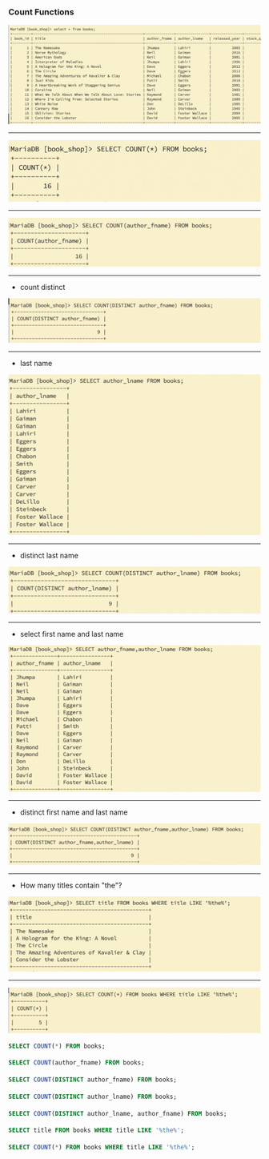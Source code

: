 ### Count Functions

![](img/2019-10-07-20-12-16.png)

---

![](img/2019-10-07-20-12-28.png)

---

![](img/2019-10-07-20-16-15.png)

---

- count distinct

![](img/2019-10-07-20-17-38.png)

---

- last name

![](img/2019-10-07-20-20-21.png)

---

- distinct last name

![](img/2019-10-07-20-26-10.png)

---

- select first name and last name

![](img/2019-10-07-20-28-34.png)

---

- distinct first name and last name

![](img/2019-10-07-20-30-52.png)

---

- How many titles contain "the"?

![](img/2019-10-07-20-32-34.png)

---

![](img/2019-10-07-20-33-11.png)


```sql
SELECT COUNT(*) FROM books;
 
SELECT COUNT(author_fname) FROM books;
 
SELECT COUNT(DISTINCT author_fname) FROM books;
 
SELECT COUNT(DISTINCT author_lname) FROM books;
 
SELECT COUNT(DISTINCT author_lname, author_fname) FROM books;
 
SELECT title FROM books WHERE title LIKE '%the%';
 
SELECT COUNT(*) FROM books WHERE title LIKE '%the%';
```